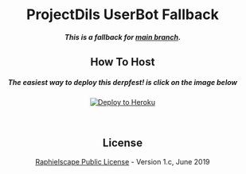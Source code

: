 <h1 align="center">ProjectDils UserBot Fallback</h1>
<h5 align="center">This is a fallback for <a href="https://github.com/aidilaryanto/ProjectDils/tree/master">main branch</a>.
<h2 align="center">How To Host</h2>
<h5 align="center">The easiest way to deploy this derpfest! is click on the image below</h5>
<p align="center"><a href="https://heroku.com/deploy?template=https://github.com/aidilaryanto/ProjectDils/tree/master-fallback"> <img src="https://camo.githubusercontent.com/83b0e95b38892b49184e07ad572c94c8038323fb/68747470733a2f2f7777772e6865726f6b7563646e2e636f6d2f6465706c6f792f627574746f6e2e737667" alt="Deploy to Heroku" /></a></p>
<p align="center">&nbsp;</p>
<h2 align="center">License</h2>
<p align="center"><a href="https://github.com/aidilaryanto/ProjectDils/blob/master/LICENSE">Raphielscape Public License</a> - Version 1.c, June 2019</p>
